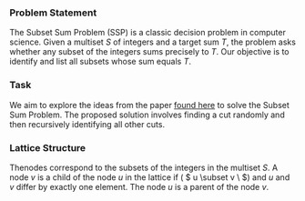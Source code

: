 ### Problem Statement

The Subset Sum Problem (SSP) is a classic decision problem in computer science. Given a multiset $S$ of integers and a target sum $T$, the problem asks whether any subset of the integers sums precisely to $T$. 
Our objective is to identify and list all subsets whose sum equals $T$.

### Task

We aim to explore the ideas from the paper [found here](https://citeseerx.ist.psu.edu/document?repid=rep1&type=pdf&doi=bccf6a78e6e9473a96e2b876451635a459dbcb96) to solve the Subset Sum Problem. The proposed solution involves finding a cut randomly and then recursively identifying all other cuts.

### Lattice Structure

Thenodes correspond to the subsets of the integers in the multiset $S$. A node $v$ is a child of the node $u$ in the lattice if \( $ u \subset v \ $) and $u$ and $v$ differ by exactly one element. The node $u$ is a parent of the node $v$.
